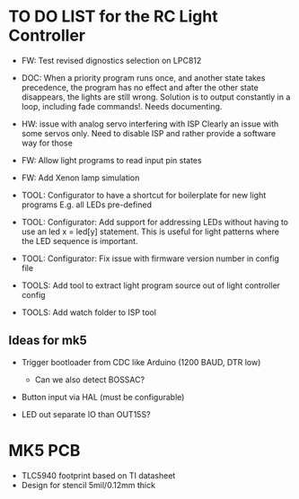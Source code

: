 # TO DO LIST for the RC Light Controller

* FW: Test revised dignostics selection on LPC812

* DOC: When a priority program runs once, and another state takes precedence,
  the program has no effect and after the other state disappears, the lights
  are still wrong. Solution is to output constantly in a loop,
  including fade commands!.
  Needs documenting.

* HW: issue with analog servo interfering with ISP
  Clearly an issue with some servos only. Need to disable ISP and rather provide
  a software way for those

* FW: Allow light programs to read input pin states

* FW: Add Xenon lamp simulation

* TOOL: Configurator to have a shortcut for boilerplate for new light programs
    E.g. all LEDs pre-defined

* TOOL: Configurator: Add support for addressing LEDs without having to use an
    led x = led[y] statement. This is useful for light patterns where the
    LED sequence is important.

* TOOL: Configurator: Fix issue with firmware version number in config file

* TOOLS: Add tool to extract light program source out of light controller config

* TOOLS: Add watch folder to ISP tool


## Ideas for mk5

* Trigger bootloader from CDC like Arduino (1200 BAUD, DTR low)
    * Can we also detect BOSSAC?

* Button input via HAL (must be configurable)

* LED out separate IO than OUT15S?


# MK5 PCB

* TLC5940 footprint based on TI datasheet
* Design for stencil 5mil/0.12mm thick